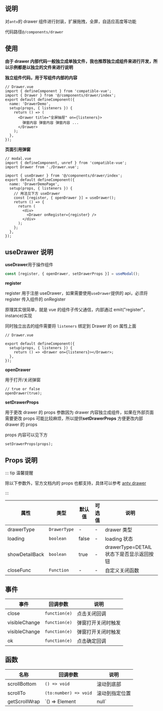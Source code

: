 ## 说明

对`antv`的 drawer 组件进行封装，扩展拖拽，全屏，自适应高度等功能

代码路径`@/components/drawer`

## 使用

**由于 drawer 内部代码一般独立成单独文件，我也推荐独立成组件来进行开发，所以示例都是以独立的文件来进行说明**

**独立组件代码，用于写组件内部的内容**

```tsx
// Drawer.vue
import { defineComponent } from 'compatible-vue';
import { Drawer } from '@/components/drawer/index';
export default defineComponent({
  name: 'DrawerDemo',
  setup(props, { listeners }) {
    return () => (
      <Drawer title="全屏抽屉" on={listeners}>
        弹窗内容 弹窗内容 弹窗内容 ...
      </Drawer>
    );
  },
});
```

**页面引用弹窗**

```tsx
// modal.vue
import { defineComponent, unref } from 'compatible-vue';
import Drawer from './Drawer.vue';

import { useDrawer } from '@/components/drawer/index';
export default defineComponent({
  name: 'DrawerDemoPage',
  setup(props, { listeners }) {
    // 用法见下方 useDrawer
    const [register, { openDrawer }] = useDrawer();
    return () => {
      return (
        <div>
          <Drawer onRegister={register} />
        </div>
      );
    };
  },
});
```

## useDrawer 说明

**useDrawer**用于操作组件

```ts
const [register, { openDrawer, setDrawerProps }] = useModal();
```

**register**

register 用于注册 useDrawer，如果需要使用`useDrawer`提供的 api，必须将 register 传入组件的 onRegister

原理其实很简单，就是 vue 的组件子传父通信，内部通过 emit("register"，instance)实现

同时独立出去的组件需要将 `listeners` 绑定到 Drawer 的 on 属性上面

```tsx
// Drawer.vue

export default defineComponent({
  setup(props, { listeners }) {
    return () => <Drawer on={listeners}></Drawer>;
  },
});
```

**openDrawer**

用于打开/关闭弹窗

```tsx
// true or false
openDrawer(true);
```

**setDrawerProps**

用于更改 drawer 的 props 参数因为 drawer 内容独立成组件，如果在外部页面需要更改 props 可能比较麻烦，所以提供**setDrawerProps** 方便更改内部 drawer 的 props

props 内容可以见下方

```tsx
setDrawerProps(props);
```

## Props 说明

::: tip 温馨提醒

除以下参数外，官方文档内的 props 也都支持，具体可以参考 [antv drawer](https://www.antdv.com/components/drawer-cn/#API)

:::

| 属性           | 类型         | 默认值 | 可选值 | 说明                                     |
| -------------- | ------------ | ------ | ------ | ---------------------------------------- |
| drawerType     | `DrawerType` | -      | -      | drawer 类型                              |
| loading        | `boolean`    | false  | -      | loading 状态                             |
| showDetailBack | `boolean`    | true   | -      | drawerType=DETAIL 状态下是否显示返回按钮 |
| closeFunc      | `Function`   | -      | -      | 自定义关闭函数                           |

## 事件

| 事件          | 回调参数      | 说明               |
| ------------- | ------------- | ------------------ |
| close         | `function(e)` | 点击关闭回调       |
| visibleChange | `function(e)` | 弹窗打开关闭时触发 |
| visibleChange | `function(e)` | 弹窗打开关闭时触发 |
| ok            | `function(e)` | 点击确定回调       |

## 函数

| 名称          | 回调参数               | 说明                |
| ------------- | ---------------------- | ------------------- |
| scrollBottom  | `() => void`           | 滚动到底部          |
| scrollTo      | `(to:number) => void`  | 滚动到指定位置      |
| getScrollWrap | `() => Element | null` | 获取 drawer 容器 el |
